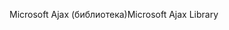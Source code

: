 <span data-ttu-id="3be0f-101">Microsoft Ajax (библиотека)</span><span class="sxs-lookup"><span data-stu-id="3be0f-101">Microsoft Ajax Library</span></span>